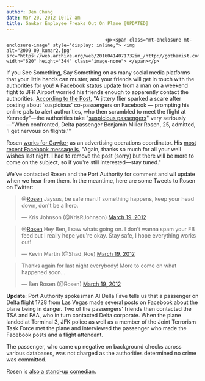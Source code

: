 ```yaml
---
author: Jen Chung
date: Mar 20, 2012 10:17 am
title: Gawker Employee Freaks Out On Plane [UPDATED]
---
```


	
										<p><span class="mt-enclosure mt-enclosure-image" style="display: inline;"> <img alt="2009_09_kumar2.jpg" src="https://web.archive.org/web/20160414071732im_/http://gothamist.com/attachments/jen/2009_09_kumar2.jpg" width="620" height="344" class="image-none"> </span></p>

<p>If you See Something, Say Something on as many social media platforms that your little hands can muster, and your friends will get in touch with the authorities for you! A Facebook status update from a man on a weekend fight to JFK Airport worried his friends enough to apparently contact the authorities. <a href="https://web.archive.org/web/20160414071732/http://www.nypost.com/p/news/local/book_err_scare_UIq3FNE0OUxyNEvD430SzN"> According to the Post</a>, &quot;A jittery flier sparked a scare after posting about &apos;suspicious&apos; co-passengers on Facebook &#x2014; prompting his online pals to alert authorities, who then scrambled to meet the flight at Kennedy&quot;&#x2014;the authorities take &quot;<a href="https://web.archive.org/web/20160414071732/http://gothamist.com/2009/09/29/suspicious_middle_eastern_men_remov.php">suspicious passengers</a>&quot; very seriously&#x2014;&quot;When confronted, Delta passenger Benjamin Miller Rosen, 25, admitted, &apos;I get nervous on flights.&apos;&quot;  </p>

<p>Rosen <a href="https://web.archive.org/web/20160414071732/http://advertising.gawker.com/benrosen/">works for Gawker</a> as an advertising operations coordinator.  His <a href="https://web.archive.org/web/20160414071732/http://www.facebook.com/benmrosen/posts/10100117222317544">most recent Facebook message is</a>, &quot;Again, thanks so much for all your well wishes last night. I had to remove the post (sorry) but there will be more to come on the subject, so if you&apos;re still interested&#x2014;stay tuned.&quot;</p>

<p>We&apos;ve contacted Rosen and the Port Authority for comment and wil update when we hear from them.  In the meantime, here are some Tweets to Rosen on Twitter:</p>

<blockquote class="twitter-tweet  tw-align-center" data-in-reply-to="181581471583191043"><p>@<a href="https://web.archive.org/web/20160414071732/https://twitter.com/Rosen">Rosen</a> Jaysus, be safe man.If something happens, keep your head down, don&apos;t be a hero.</p>&#x2014; Kris Johnson (@KrisRJohnson) <a href="https://web.archive.org/web/20160414071732/https://twitter.com/KrisRJohnson/status/181582542196051968" data-datetime="2012-03-19T03:27:06+00:00">March 19, 2012</a></blockquote>
<script src="//web.archive.org/web/20160414071732js_/http://platform.twitter.com/widgets.js" charset="utf-8"></script>

<blockquote class="twitter-tweet tw-align-center"><p>@<a href="https://web.archive.org/web/20160414071732/https://twitter.com/Rosen">Rosen</a> Hey Ben, I saw whats going on. I don&apos;t wanna spam your FB feed but I really hope you&apos;re okay. Stay safe, I hope everything works out!</p>&#x2014; Kevin Martin (@Shad_Roe) <a href="https://web.archive.org/web/20160414071732/https://twitter.com/Shad_Roe/status/181610164334497792" data-datetime="2012-03-19T05:16:51+00:00">March 19, 2012</a></blockquote>
<script src="//web.archive.org/web/20160414071732js_/http://platform.twitter.com/widgets.js" charset="utf-8"></script>

<blockquote class="twitter-tweet tw-align-center"><p>Thanks again for last night everybody! More to come on what happened soon...</p>&#x2014; Ben Rosen (@Rosen) <a href="https://web.archive.org/web/20160414071732/https://twitter.com/Rosen/status/181759184080089090" data-datetime="2012-03-19T15:09:01+00:00">March 19, 2012</a></blockquote>
<script src="//web.archive.org/web/20160414071732js_/http://platform.twitter.com/widgets.js" charset="utf-8"></script>

<p><b>Update</b>:  Port Authority spokesman Al Della Fave tells us that a passenger on Delta flight 1728 from Las Vegas made several posts on Facebook about the plane being in danger.  Two of the passengers&apos; friends then contacted the TSA and FAA, who in turn contacted Delta corporate.  When the plane landed at Terminal 3, JFK police as well as a member of the Joint Terrorism Task Force met the plane and interviewed the passenger who made the Facebook posts and a flight attendant.  </p>

<p>The passenger, who came up negative on background checks across various databases, was not charged as the authorities determined no crime was committed.  </p>

<p>Rosen is <a href="https://web.archive.org/web/20160414071732/http://www.youtube.com/watch?v=Tz5a2xgqITc&amp;context=C48ab05bADvjVQa1PpcFNKa-dupI02u9Wt0nTU68OHSbBqrP0bhI8=">also a stand-up comedian</a>.</p>					
										
									
				